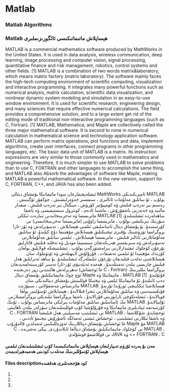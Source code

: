 # Matlab
### Matlab Algorithms
### Matlab ھېساپلاش  ماتىماتىكىسى ئالگورىزىملىرى
MATLAB is a commercial mathematics software produced by MathWorks in the United States. It is used in data analysis, wireless communication, deep learning, image processing and computer vision, signal processing, quantitative finance and risk management, robotics, control systems and other fields. [1] 
MATLAB is a combination of two words matrix&laboratory, which means matrix factory (matrix laboratory). The software mainly faces the high-tech computing environment of scientific computing, visualization and interactive programming. It integrates many powerful functions such as numerical analysis, matrix calculation, scientific data visualization, and nonlinear dynamic system modeling and simulation in an easy-to-use window environment. It is used for scientific research, engineering design, and many sciences that require effective numerical calculations. The field provides a comprehensive solution, and to a large extent get rid of the editing mode of traditional non-interactive programming languages ​​(such as C, Fortran). [1] 
MATLAB, Mathematica, and Maple are collectively called the three major mathematical software. It is second to none in numerical calculation in mathematical science and technology application software. MATLAB can perform matrix operations, plot functions and data, implement algorithms, create user interfaces, connect programs in other programming languages, etc. The basic data unit of MATLAB is a matrix. Its instruction expressions are very similar to those commonly used in mathematics and engineering. Therefore, it is much simpler to use MATLAB to solve problems than to use C, FORTRAN and other languages ​​to accomplish the same thing, and MATLAB also Absorb the advantages of software like Maple, making MATLAB a powerful mathematical software. In the new version, support for C, FORTRAN, C++, and JAVA has also been added.

<div dir="rtl">
MATLAB ئامېرىكىدىكى MathWorks ئىشلەپچىقارغان سودا ماتېماتىكا يۇمشاق دېتالى بولۇپ ، ئۇ سانلىق مەلۇمات ئانالىزى ، سىمسىز خەۋەرلىشىش ، چوڭقۇر ئۆگىنىش ، رەسىم بىر تەرەپ قىلىش ۋە كومپيۇتېر كۆرۈش ، سىگنال بىر تەرەپ قىلىش ، مىقدار مالىيە ۋە خەتەرنى باشقۇرۇش ، ماشىنا ئادەم ، كونترول سىستېمىسى ۋە باشقا ساھەلەردە ئىشلىتىلىدۇ. [1]
MATLAB ماترىسسا ۋە تەجرىبىخانىدىن ئىبارەت ئىككى سۆزنىڭ بىرىكىشى بولۇپ ، ماترىسسا زاۋۇتى (ماترىسسا تەجرىبىخانىسى) نى كۆرسىتىدۇ. بۇ يۇمشاق دېتال ئاساسلىقى ئىلمىي ھېسابلاش ، تەسۋىرلەش ۋە ئۆز-ئارا پروگرامما تۈزۈشنىڭ يۇقىرى تېخنىكىلىق ھېسابلاش مۇھىتىغا دۇچ كېلىدۇ. ئۇ سانلىق مەلۇماتلارنى ئانالىز قىلىش ، ماترىسسا ھېسابلاش ، ئىلمىي سانلىق مەلۇماتلارنى تەسۋىرلەش ۋە سىزىقسىز ھەرىكەتچان سىستېما مودېل ۋە تەقلىد قىلىش قاتارلىق نۇرغۇن كۈچلۈك ئىقتىدارلارنى بىرلەشتۈرگەن بولۇپ ، ئىشلىتىشكە قولايلىق بولغان كۆزنەك مۇھىتىدا ئۇ ئىلمىي تەتقىقات ، قۇرۇلۇش لايىھىلەش ۋە ئۈنۈملۈك سان ھېسابلاشنى تەلەپ قىلىدىغان نۇرغۇن ئىلىملەرگە ئىشلىتىلىدۇ. بۇ ساھە ئەتراپلىق ھەل قىلىش چارىسى بىلەن تەمىنلەيدۇ ، ھەمدە ئەنئەنىۋى ئۆز-ئارا تەسىر كۆرسىتەلمەيدىغان پروگرامما تىللىرىنىڭ (C ، Fortran غا ئوخشاش) تەھرىرلەش ھالىتىدىن زور دەرىجىدە قۇتۇلىدۇ. [1]
MATLAB ، ماتېماتىكا ۋە Maple ئۈچ چوڭ ماتېماتىكىلىق يۇمشاق دېتال دەپ ئاتىلىدۇ. ئۇ ماتېماتىكا ئىلمى ۋە تېخنىكا قوللىنىش يۇمشاق دېتالىدىكى سان ھېسابلاشتا ئىككىنچى ئورۇندا تۇرىدۇ. MATLAB ماترىساس مەشغۇلاتى ، سىيۇژىت فۇنكسىيەسى ۋە سانلىق مەلۇماتلارنى ئىجرا قىلالايدۇ ، ھېسابلاش ئۇسۇلىنى يولغا قويالايدۇ ، ئىشلەتكۈچى ئارايۈزىنى قۇرالايدۇ ، باشقا پروگرامما تىلىدىكى پروگراممىلارنى ئۇلىيالايدۇ. MATLAB نىڭ ئاساسلىق سانلىق مەلۇمات بىرلىكى ماترىساس بولۇپ ، ئۇنىڭ كۆرسەتمە ئىپادىلىرى ماتېماتىكا ۋە قۇرۇلۇشتا كۆپ قوللىنىلىدىغان سۆزلەر بىلەن ناھايىتى ئوخشايدۇ. شۇڭلاشقا ، MATLAB نى ئىشلىتىپ مەسىلىنى ھەل قىلىشتا C ، FORTRAN ۋە باشقا تىللارنى ئىشلىتىپ ، ئوخشاش ئىشنى ئەمەلگە ئاشۇرۇش تېخىمۇ ئاددىي ، MATLAB مۇ Maple غا ئوخشاش يۇمشاق دېتاللارنىڭ ئەۋزەللىكىنى ئەمەلدىن قالدۇرۇپ ، MATLAB نى كۈچلۈك ماتېماتىكىلىق يۇمشاق دېتالغا ئايلاندۇردى. يېڭى نەشرىدە C ، FORTRAN ، C ++ ۋە JAVA نى قوللاشمۇ قوشۇلدى
</div>

#### مەن بۇ يەردە ئۆزۈم تەييارلىغان ھېساپلاش ماتىماتىكىسىدا كۆپ ئىشلىتىلىدىغان ئىلمىي ھېساپلاش ئۇسۇللىرىنىڭ مەتلەب كودىنى ھەمبەھېرلەيمەن

#### Files descriptionكود ھۆججەتلىرى ھەققىدە

1.
2.
3.
